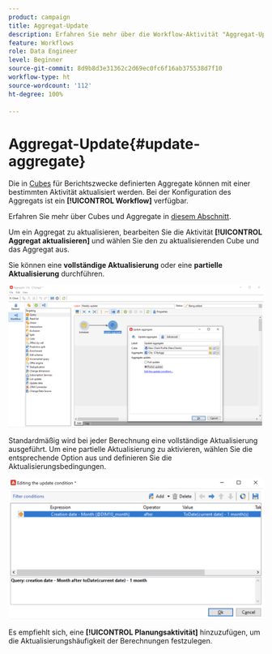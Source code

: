 ```yaml
---
product: campaign
title: Aggregat-Update
description: Erfahren Sie mehr über die Workflow-Aktivität "Aggregat-Update".
feature: Workflows
role: Data Engineer
level: Beginner
source-git-commit: 8d9b8d3e31362c2d69ec0fc6f16ab375538d7f10
workflow-type: ht
source-wordcount: '112'
ht-degree: 100%

---
```


# Aggregat-Update{#update-aggregate}

Die in [Cubes](../../v8/reporting/gs-cubes.md) für Berichtszwecke definierten Aggregate können mit einer bestimmten Aktivität aktualisiert werden. Bei der Konfiguration des Aggregats ist ein **[!UICONTROL Workflow]** verfügbar.

Erfahren Sie mehr über Cubes und Aggregate in [diesem Abschnitt](../../v8/reporting/customize-cubes.md#calculate-and-use-aggregates).

Um ein Aggregat zu aktualisieren, bearbeiten Sie die Aktivität **[!UICONTROL Aggregat aktualisieren]** und wählen Sie den zu aktualisierenden Cube und das Aggregat aus.

Sie können eine **vollständige Aktualisierung** oder eine **partielle Aktualisierung** durchführen.

![](assets/update-aggregate-details.png)

Standardmäßig wird bei jeder Berechnung eine vollständige Aktualisierung ausgeführt. Um eine partielle Aktualisierung zu aktivieren, wählen Sie die entsprechende Option aus und definieren Sie die Aktualisierungsbedingungen.

![](assets/update-aggregate-partial.png)

Es empfiehlt sich, eine **[!UICONTROL Planungsaktivität]** hinzuzufügen, um die Aktualisierungshäufigkeit der Berechnungen festzulegen.
